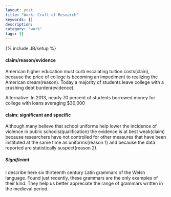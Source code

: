 ```yaml
---
layout: post
title: "Work: Craft of Research"
keywords: []
description: 
category: "work"
tags: []
---
```

{% include JB/setup %}

#### claim/reason/evidence

American higher education must curb escalating tuition costs(clain), because the price
of college is becoming an impediment to realizing the American dream(reason). Today a
majority of students leave college with a crushing debt burden(evidence).

Alternative: In 2013, nearly 70 percent of students borrowed money for college
with loans averaging $30,000  

#### claim: significant and specific
Although many believe that school uniforms help lower the incidence
of violence in public schools(qualification) the evidence is at best
weak(claim) because researchers have not controlled for other measures
that have been instituted at the same time as uniforms(reason 1)
and because the data reported are statistically suspect(reason 2).

##### Significant

I describe here six thirteenth century Latin grammars of the Welsh language.
Found just recently, these grammars are the only examples of their kind. They
help us better appreciate the range of grammars written in the medieval period.
